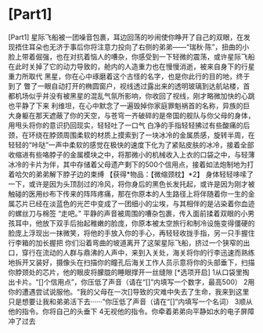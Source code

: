 # [Part1]
[Part1]
星际飞船被一团噪音包裹，耳边回荡的吵闹使你睁开了自己的双眼，在发现捂住耳朵也无济于事后你将注意力投向了右侧的弟弟——“瑞秋·陈”，扭曲的小脸上带着倔强，也在对抗着恼人的嘈杂，你感受到一下轻微的震荡，或许星际飞船在此时关掉了它的动力导致的，舱内的人造重力也在慢慢消逝，被来自身下的行星重力所取代
黑星，你在心中琢磨着这个古怪的名字，也是你此行的目的地，终于到了
瞥了一眼自动打开的椭圆窗户，视线透过露出来的透明玻璃到达航站楼，首都机场似乎并没有被黑星的混乱气氛所影响，你收回了视线，刚才略微加快的心跳也平静了下来
利维坦，在心中默念了一遍毁掉你家庭罪魁祸首的名称，异族的巨大身躯在那天遮蔽了你的天空，与苍穹一齐破碎的是帝国的舰队与你父母的身体，用甩头将你的意识扔回现实，轻轻吐了一口气
白净的手指轻轻拂过有些酸痛的后颈，在环绕在脖颈周围柔软的材质上摸索到了一块冰冷的金属质感，旋转半周，在轻轻的“咔哒”一声中柔软的感觉在极快的速度下化为了紧贴皮肤的冰冷，接着全部收缩进有些咯脖子的金属模块之中，将那微小的机械收入上衣的口袋之中，与轻薄冰冷的卡片为伴，其中存储着父母遗产剩下的500个信用点，接着如法炮制地为打着哈欠的弟弟解下脖子边的束缚
【获得*物品：【微缩颈枕】*2】
身体轻轻哆嗦了一下，或许是因为头顶刮过的冷风，将你身后的黑色长发托起，或许是因为刚才被触碰的医用纱布下传来的阵阵疼痛，那在你原本的人生路径上将伴随着你一生的金属芯片已经在淡蓝色的光芒中变成了一团细小的尘埃，与其相伴的是沾染着你血迹的螺丝刀与棉签
“走吧。”
平静的声音被周围的嘈杂包裹，传入面前揉着双眼的小男孩耳中，他放下双手后抬起稚嫩的脸庞，你原本被太空旅行和制冷设施变得僵硬的脸庞上浮现出一抹微笑，将他的手放入你的手心，再轻轻收拢手指，另一只手握住行李箱的加长握把
你们沿着弯曲的坡道离开了这架星际飞船，挤过一个狭窄的出口，穿行在流动的人群与鼎沸的人声中，来到入关处，海关将你的行李迅速而熟练地拆开又装好，摄像头在扫描你的瞳孔后海关工作人员示意将你的头部垂下，扫描你脖颈处的芯片，他的眼皮将朦胧的睡眼撑开一丝缝隙
[*选项开启]
1从口袋里掏出卡片。“[]个信用点”，你压低了声音（请在“[]”内填写一个数字，最高500）
2用你的遭遇尝试说服他。“我的父母在一次[]导致的灾难中失去了生命，我来到这里只是想要让我和弟弟活下去······”你压低了声音（请在“[]”内填写一个名词）
3顺从他的指令。你将自己的头垂下
4无视他的指令。你牵着弟弟向平静如水的电子屏障冲了过去
